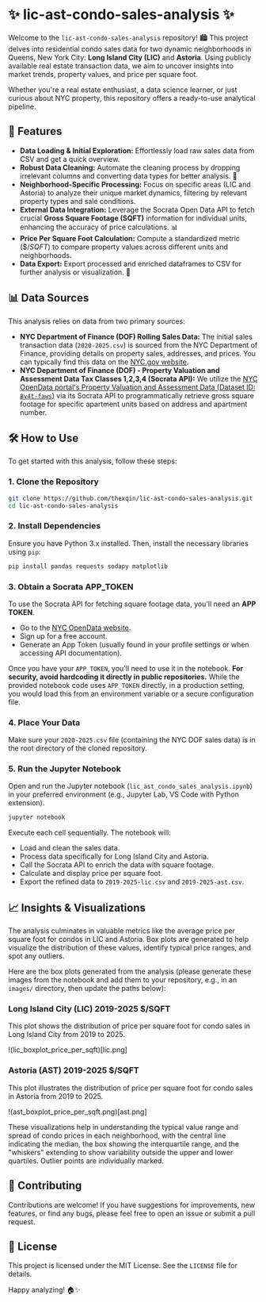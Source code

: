 # ✨ lic-ast-condo-sales-analysis ✨

Welcome to the `lic-ast-condo-sales-analysis` repository\! 🏙️ This project delves into residential condo sales data for two dynamic neighborhoods in Queens, New York City: **Long Island City (LIC)** and **Astoria**. Using publicly available real estate transaction data, we aim to uncover insights into market trends, property values, and price per square foot.

Whether you're a real estate enthusiast, a data science learner, or just curious about NYC property, this repository offers a ready-to-use analytical pipeline.

## 🚀 Features

  * **Data Loading & Initial Exploration:** Effortlessly load raw sales data from CSV and get a quick overview.
  * **Robust Data Cleaning:** Automate the cleaning process by dropping irrelevant columns and converting data types for better analysis. 🧹
  * **Neighborhood-Specific Processing:** Focus on specific areas (LIC and Astoria) to analyze their unique market dynamics, filtering by relevant property types and sale conditions.
  * **External Data Integration:** Leverage the Socrata Open Data API to fetch crucial **Gross Square Footage (SQFT)** information for individual units, enhancing the accuracy of price calculations. 📊
  * **Price Per Square Foot Calculation:** Compute a standardized metric ($$/SQFT$) to compare property values across different units and neighborhoods.
  * **Data Export:** Export processed and enriched dataframes to CSV for further analysis or visualization. 💾

## 📊 Data Sources

This analysis relies on data from two primary sources:

  * **NYC Department of Finance (DOF) Rolling Sales Data:** The initial sales transaction data (`2020-2025.csv`) is sourced from the NYC Department of Finance, providing details on property sales, addresses, and prices. You can typically find this data on the [NYC.gov website](https://www.nyc.gov/site/finance/property/property-rolling-sales-data.page).
  * **NYC Department of Finance (DOF) - Property Valuation and Assessment Data Tax Classes 1,2,3,4 (Socrata API):** We utilize the [NYC OpenData portal's Property Valuation and Assessment Data (Dataset ID: `8y4t-faws`)](https://www.google.com/search?q=%5Bhttps://data.cityofnewyork.us/City-Government/Property-Valuation-and-Assessment-Data-Tax-Classes/8y4t-faws%5D\(https://data.cityofnewyork.us/City-Government/Property-Valuation-and-Assessment-Data-Tax-Classes/8y4t-faws\)) via its Socrata API to programmatically retrieve gross square footage for specific apartment units based on address and apartment number.

## 🛠️ How to Use

To get started with this analysis, follow these steps:

### 1\. Clone the Repository

```bash
git clone https://github.com/thexqin/lic-ast-condo-sales-analysis.git
cd lic-ast-condo-sales-analysis
```

### 2\. Install Dependencies

Ensure you have Python 3.x installed. Then, install the necessary libraries using `pip`:

```bash
pip install pandas requests sodapy matplotlib
```

### 3\. Obtain a Socrata APP\_TOKEN

To use the Socrata API for fetching square footage data, you'll need an **APP TOKEN**.

  * Go to the [NYC OpenData website](https://data.cityofnewyork.us/).
  * Sign up for a free account.
  * Generate an App Token (usually found in your profile settings or when accessing API documentation).

Once you have your `APP_TOKEN`, you'll need to use it in the notebook. **For security, avoid hardcoding it directly in public repositories.** While the provided notebook code uses `APP_TOKEN` directly, in a production setting, you would load this from an environment variable or a secure configuration file.

### 4\. Place Your Data

Make sure your `2020-2025.csv` file (containing the NYC DOF sales data) is in the root directory of the cloned repository.

### 5\. Run the Jupyter Notebook

Open and run the Jupyter notebook (`lic_ast_condo_sales_analysis.ipynb`) in your preferred environment (e.g., Jupyter Lab, VS Code with Python extension).

```bash
jupyter notebook
```

Execute each cell sequentially. The notebook will:

  * Load and clean the sales data.
  * Process data specifically for Long Island City and Astoria.
  * Call the Socrata API to enrich the data with square footage.
  * Calculate and display price per square foot.
  * Export the refined data to `2019-2025-lic.csv` and `2019-2025-ast.csv`.

## 📈 Insights & Visualizations

The analysis culminates in valuable metrics like the average price per square foot for condos in LIC and Astoria. Box plots are generated to help visualize the distribution of these values, identify typical price ranges, and spot any outliers.

Here are the box plots generated from the analysis (please generate these images from the notebook and add them to your repository, e.g., in an `images/` directory, then update the paths below):

### Long Island City (LIC) 2019-2025 $/SQFT

This plot shows the distribution of price per square foot for condo sales in Long Island City from 2019 to 2025.

!(lic_boxplot_price_per_sqft)[lic.png]

### Astoria (AST) 2019-2025 $/SQFT

This plot illustrates the distribution of price per square foot for condo sales in Astoria from 2019 to 2025.

!(ast_boxplot_price_per_sqft.png)[ast.png]

These visualizations help in understanding the typical value range and spread of condo prices in each neighborhood, with the central line indicating the median, the box showing the interquartile range, and the "whiskers" extending to show variability outside the upper and lower quartiles. Outlier points are individually marked.

## 🤝 Contributing

Contributions are welcome\! If you have suggestions for improvements, new features, or find any bugs, please feel free to open an issue or submit a pull request.

## 📄 License

This project is licensed under the MIT License. See the `LICENSE` file for details.

Happy analyzing\! 🏠✨
